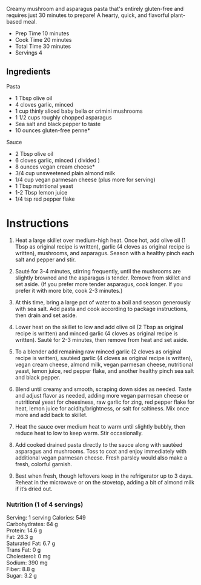 Creamy mushroom and asparagus pasta that's entirely gluten-free and requires just 30 minutes to prepare! A hearty, quick, and flavorful plant-based meal. 

- Prep Time 10 minutes
- Cook Time 20 minutes
- Total Time 30 minutes
- Servings 4


## Ingredients 

Pasta 
  - 1 Tbsp olive oil  
  - 4 cloves garlic, minced   
  - 1 cup thinly sliced baby bella or crimini mushrooms  
  - 1 1/2 cups roughly chopped asparagus  
  - Sea salt and black pepper to taste  
  - 10 ounces gluten-free penne*  
  

Sauce  
  - 2 Tbsp olive oil 
  - 6 cloves garlic, minced ( divided )  
  - 8 ounces vegan cream cheese*  
  - 3/4 cup  unsweetened plain almond milk   
  - 1/4 cup  vegan parmesan cheese  (plus more for serving)  
  - 1 Tbsp  nutritional yeast   
  - 1-2 Tbsp lemon juice  
  - 1/4 tsp red pepper flake   

# Instructions
1) Heat a large skillet over medium-high heat. Once hot, add olive oil (1 Tbsp as original recipe is written), garlic (4 cloves as original recipe is written), mushrooms, and asparagus. Season with a healthy pinch each salt and pepper and stir.   
    
2) Sauté for 3-4 minutes, stirring frequently, until the mushrooms are slightly browned and the asparagus is tender. Remove from skillet and set aside. (If you prefer more tender asparagus, cook longer. If you prefer it with more bite, cook 2-3 minutes.)  
    
3) At this time, bring a large pot of water to a boil and season generously with sea salt. Add pasta and cook according to package instructions, then drain and set aside.   

4) Lower heat on the skillet to low and add olive oil (2 Tbsp as original recipe is written) and minced garlic (4 cloves as original recipe is written). Sauté for 2-3 minutes, then remove from heat and set aside.  
    
5) To a blender add remaining raw minced garlic (2 cloves as original recipe is written), sautéed garlic (4 cloves as original recipe is written), vegan cream cheese, almond milk, vegan parmesan cheese, nutritional yeast, lemon juice, red pepper flake, and another healthy pinch sea salt and black pepper.   
    
6) Blend until creamy and smooth, scraping down sides as needed. Taste and adjust flavor as needed, adding more vegan parmesan cheese or nutritional yeast for cheesiness, raw garlic for zing, red pepper flake for heat, lemon juice for acidity/brightness, or salt for saltiness. Mix once more and add back to skillet.  
    
7) Heat the sauce over medium heat to warm until slightly bubbly, then reduce heat to low to keep warm. Stir occasionally.  
    
8) Add cooked drained pasta directly to the sauce along with sautéed asparagus and mushrooms. Toss to coat and enjoy immediately with additional vegan parmesan cheese. Fresh parsley would also make a fresh, colorful garnish.  
    
9) Best when fresh, though leftovers keep in the refrigerator up to 3 days. Reheat in the microwave or on the stovetop, adding a bit of almond milk if it’s dried out.     
 

### Nutrition (1 of 4 servings) 

  Serving: 1 serving
  Calories: 549    
  Carbohydrates: 64 g   
  Protein: 14.6 g   
  Fat: 26.3 g   
  Saturated Fat: 6.7 g   
  Trans Fat: 0 g   
  Cholesterol: 0 mg   
  Sodium: 390 mg   
  Fiber: 8.8 g   
  Sugar: 3.2 g  